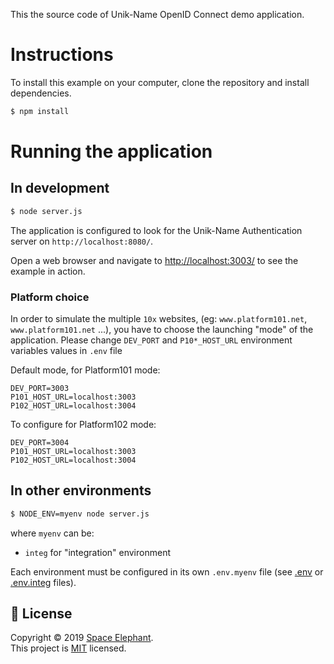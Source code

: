 This the source code of Unik-Name OpenID Connect demo application.

# Instructions

To install this example on your computer, clone the repository and install
dependencies.

```bash
$ npm install
```

# Running the application

## In development

```bash
$ node server.js
```

The application is configured to look for the Unik-Name Authentication server on `http://localhost:8080/`.

Open a web browser and navigate to [http://localhost:3003/](http://127.0.0.1:3003/)
to see the example in action.

### Platform choice

In order to simulate the multiple `10x` websites, (eg: `www.platform101.net`, `www.platform101.net` ...), you have to choose the launching "mode" of the application.
Please change `DEV_PORT` and `P10*_HOST_URL` environment variables values in `.env` file

Default mode, for Platform101 mode:
```
DEV_PORT=3003
P101_HOST_URL=localhost:3003
P102_HOST_URL=localhost:3004
```

To configure for Platform102 mode:
```
DEV_PORT=3004
P101_HOST_URL=localhost:3003
P102_HOST_URL=localhost:3004
```

## In other environments

```bash
$ NODE_ENV=myenv node server.js
```

where `myenv` can be:
- `integ` for "integration" environment

Each environment must be configured in its own `.env.myenv` file (see [.env](.env) or [.env.integ](.env.integ) files).

## 📝 License

Copyright © 2019 [Space Elephant](https://github.com/spacelephant).<br />
This project is [MIT](LICENSE) licensed.
